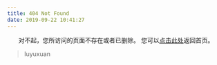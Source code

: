 ```yaml
---
title: 404 Not Found
date: 2019-09-22 10:41:27
---
```


<center>
对不起，您所访问的页面不存在或者已删除。
您可以<a href="https://luyuxuan.github.io>">点击此处</a>返回首页。
</center>

<blockquote class="blockquote-center">
    luyuxuan
</blockquote>